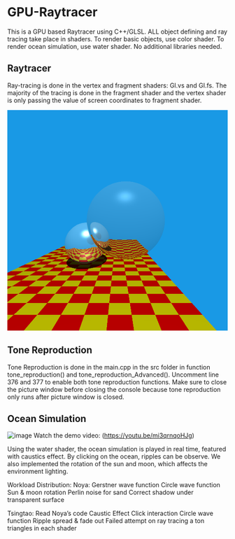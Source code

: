 # GPU-Raytracer
This is a GPU based Raytracer using C++/GLSL. ALL object defining and ray tracing take place in shaders. To render basic objects, use color shader. To render ocean simulation, use water shader. No additional libraries needed.

## Raytracer

Ray-tracing is done in the vertex and fragment shaders: GI.vs and GI.fs. The majority of the tracing is done in the fragment shader and the vertex shader is only passing the value of screen coordinates to fragment shader. 

![Final](Image/Raytracing.bmp)

## Tone Reproduction

Tone Reproduction is done in the main.cpp in the src folder in function tone_reproduction() and tone_reproduction_Advanced(). Uncomment line 376 and 377 to enable both tone reproduction functions. Make sure to close the picture window before closing the console because tone reproduction only runs after picture window is closed.

## Ocean Simulation
![image](https://github.com/user-attachments/assets/9eaf08d4-44bd-4ace-a177-08328e020193)
Watch the demo video: (https://youtu.be/mi3qrnqoHJg)

Using the water shader, the ocean simulation is played in real time, featured with caustics effect. By clicking on the ocean, ripples can be observe. We also implemented the rotation of the sun and moon, which affects the environment lighting.

Workload Distribution:
Noya: 
Gerstner wave function
Circle wave function
Sun & moon rotation
Perlin noise for sand
Correct shadow under transparent surface

Tsingtao: 
Read Noya’s code
Caustic Effect
Click interaction
Circle wave function
Ripple spread & fade out
Failed attempt on ray tracing a ton triangles in each shader

